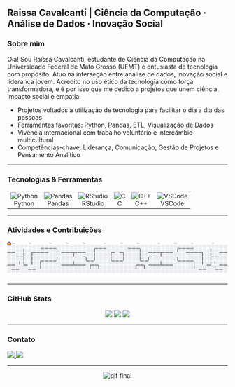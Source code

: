<h2 align="left">Raissa Cavalcanti | Ciência da Computação · Análise de Dados · Inovação Social</h2>

###  Sobre mim

Olá! Sou Raissa Cavalcanti, estudante de Ciência da Computação na Universidade Federal de Mato Grosso (UFMT) e entusiasta de tecnologia com propósito. Atuo na interseção entre análise de dados, inovação social e liderança jovem. Acredito no uso ético da tecnologia como força transformadora, e é por isso que me dedico a projetos que unem ciência, impacto social e empatia.

-  Projetos voltados à utilização de tecnologia para facilitar o dia a dia das pessoas   
-  Ferramentas favoritas: Python, Pandas, ETL, Visualização de Dados
-  Vivência internacional com trabalho voluntário e intercâmbio multicultural
-  Competências-chave: Liderança, Comunicação, Gestão de Projetos e Pensamento Analítico

---

###  Tecnologias & Ferramentas

<table>
  <tr>
    <td align="center">
      <img src="https://cdn.jsdelivr.net/gh/devicons/devicon/icons/python/python-original.svg" height="40" alt="Python" />
      <br>Python
    </td>
    <td align="center">
      <img src="https://cdn.jsdelivr.net/gh/devicons/devicon/icons/pandas/pandas-original.svg" height="40" alt="Pandas" />
      <br>Pandas
    </td>
    <td align="center">
      <img src="https://cdn.jsdelivr.net/gh/devicons/devicon/icons/rstudio/rstudio-original.svg" height="40" alt="RStudio" />
      <br>RStudio
    </td>
    <td align="center">
      <img src="https://cdn.jsdelivr.net/gh/devicons/devicon/icons/c/c-original.svg" height="40" alt="C" />
      <br>C
    </td>
    <td align="center">
      <img src="https://cdn.jsdelivr.net/gh/devicons/devicon/icons/cplusplus/cplusplus-original.svg" height="40" alt="C++" />
      <br>C++
    </td>
    <td align="center">
      <img src="https://cdn.jsdelivr.net/gh/devicons/devicon/icons/vscode/vscode-original.svg" height="40" alt="VSCode" />
      <br>VSCode
    </td>
  </tr>
</table>


---

###  Atividades e Contribuições

<picture>
  <source media="(prefers-color-scheme: dark)" srcset="https://raw.githubusercontent.com/cavalcantiraissas/cavalcantiraissas/output/pacman-contribution-graph-dark.svg">
  <source media="(prefers-color-scheme: light)" srcset="https://raw.githubusercontent.com/cavalcantiraissas/cavalcantiraissas/output/pacman-contribution-graph.svg">
  <img alt="pacman contribution graph" src="https://raw.githubusercontent.com/cavalcantiraissas/cavalcantiraissas/output/pacman-contribution-graph.svg">
</picture>

---

###  GitHub Stats

<div align="center">
  <img src="https://github-readme-stats.vercel.app/api?username=cavalcantiraissas&show_icons=true&count_private=true&theme=dracula&hide_border=false" height="150" />
  <img src="https://streak-stats.demolab.com?user=cavalcantiraissas&theme=dracula&hide_border=false&border_radius=5" height="150" />
  <img src="https://github-readme-stats.vercel.app/api/top-langs?username=cavalcantiraissas&layout=compact&langs_count=4&theme=dracula&hide_border=false" height="150" />
</div>

---

###  Contato

<div align="left">
  <a href="mailto:cavalcanti.c.raissa@gmail.com" target="_blank">
    <img src="https://img.shields.io/static/v1?message=Gmail&logo=gmail&label=&color=D14836&logoColor=white&style=for-the-badge" height="35" />
  </a>
  <a href="https://www.linkedin.com/in/cavalcantiraissa/" target="_blank">
    <img src="https://img.shields.io/static/v1?message=LinkedIn&logo=linkedin&label=&color=0077B5&logoColor=white&style=for-the-badge" height="35" />
  </a>
</div>

---

<div align="center">
  <img height="200" src="https://media.giphy.com/media/v1.Y2lkPTc5MGI3NjExcGJ2MDF4Z21vaHd6Nm41MmJvNnRvZ3drazVoZTFuanF0MDg3MzJuaSZlcD12MV9naWZzX3NlYXJjaCZjdD1n/NytMLKyiaIh6VH9SPm/giphy.gif" alt="gif final" />
</div>

